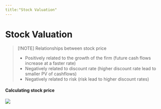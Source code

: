 ```yaml
---
title:"Stock Valuation"
---
```

# Stock Valuation

> [!NOTE] Relationships between stock price
> - Positively related to the growth of the firm (future cash flows increase at a faster rate)
> - Negatively related to discount rate (higher discount rate lead to smaller PV of cashflows)
> - Negatively related to risk (risk lead to higher discount rates)

#### Calculating stock price
![](https://i.imgur.com/E4085jJ.png)
